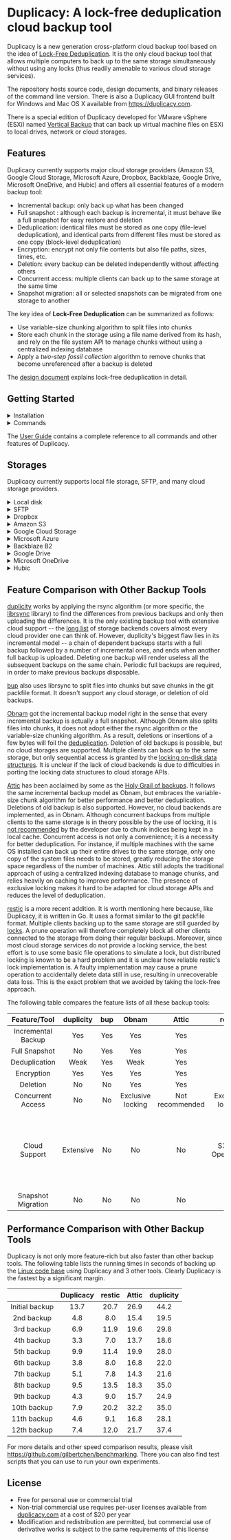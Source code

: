 # Duplicacy: A lock-free deduplication cloud backup tool

Duplicacy is a new generation cross-platform cloud backup tool based on the idea of [Lock-Free Deduplication](https://github.com/gilbertchen/duplicacy-cli/blob/master/DESIGN.md).  It is the only cloud backup tool that allows multiple computers to back up to the same storage simultaneously without using any locks (thus readily amenable to various cloud storage services).

The repository hosts source code, design documents, and binary releases of the command line version.  There is also a Duplicacy GUI frontend built for Windows and Mac OS X available from https://duplicacy.com.

There is a special edition of Duplicacy developed for VMware vSphere (ESXi) named [Vertical Backup](https://www.verticalbackup.com) that can back up virtual machine files on ESXi to local drives, network or cloud storages.

## Features

Duplicacy currently supports major cloud storage providers (Amazon S3, Google Cloud Storage, Microsoft Azure, Dropbox, Backblaze, Google Drive, Microsoft OneDrive, and Hubic) and offers all essential features of a modern backup tool:

* Incremental backup: only back up what has been changed
* Full snapshot : although each backup is incremental, it must behave like a full snapshot for easy restore and deletion
* Deduplication: identical files must be stored as one copy (file-level deduplication), and identical parts from different files must be stored as one copy (block-level deduplication)
* Encryption: encrypt not only file contents but also file paths, sizes, times, etc.
* Deletion: every backup can be deleted independently without affecting others
* Concurrent access: multiple clients can back up to the same storage at the same time
* Snapshot migration: all or selected snapshots can be migrated from one storage to another

The key idea of **Lock-Free Deduplication** can be summarized as follows:

* Use variable-size chunking algorithm to split files into chunks
* Store each chunk in the storage using a file name derived from its hash, and rely on the file system API to manage chunks without using a centralized indexing database
* Apply a *two-step fossil collection* algorithm to remove chunks that become unreferenced after a backup is deleted

The [design document](https://github.com/gilbertchen/duplicacy-cli/blob/master/DESIGN.md) explains lock-free deduplication in detail.

## Getting Started

<details>
<summary>Installation</summary>

Duplicacy is written in Go.  You can run the following command to build the executable (which will be created under `$GOPATH/bin`):

```
go get -u github.com/gilbertchen/duplicacy/...
```

You can also visit the [releases page](https://github.com/gilbertchen/duplicacy-cli/releases/latest) to download the pre-built binary suitable for your platform..

</details>

<details>
<summary>Commands</summary>

Once you have the Duplicacy executable on your path, you can change to the directory that you want to back up (called *repository*) and run the *init* command:

```
$ cd path/to/your/repository
$ duplicacy init mywork sftp://user@192.168.1.100/path/to/storage
```

This *init* command connects the repository with the remote storage at 192.168.1.00 via SFTP.  It will initialize the remote storage if this has not been done before.  It also assigns the snapshot id *mywork* to the repository.  This snapshot id is used to uniquely identify this repository if there are other repositories that also back up to the same storage.

You can now create snapshots of the repository by invoking the *backup* command.  The first snapshot may take a while depending on the size of the repository and the upload bandwidth.  Subsequent snapshots will be much faster, as only new or modified files will be uploaded.  Each snapshot is identified by the snapshot id and an increasing revision number starting from 1.

```sh
$ duplicacy backup -stats
```

The *restore* command rolls back the repository to a previous revision:
```sh
$ duplicacy restore -r 1
```



Duplicacy provides a set of commands, such as list, check, diff, cat history, to manage snapshots:


```makefile
$ duplicacy list            # List all snapshots
$ duplicacy check           # Check integrity of snapshots
$ duplicacy diff            # Compare two snapshots, or the same file in two snapshots
$ duplicacy cat             # Print a file in a snapshot
$ duplicacy history         # Show how a file changes over time
```


The *prune* command removes snapshots by revisions, or tags, or retention policies:

```sh
$ duplicacy prune -r 1            # Remove the snapshot with revision number 1
$ duplicacy prune -t quick        # Remove all snapshots with the tag 'quick'
$ duplicacy prune -keep 1:7       # Keep 1 snapshot per day for snapshots older than 7 days
$ duplicacy prune -keep 7:30      # Keep 1 snapshot every 7 days for snapshots older than 30 days
$ duplicacy prune -keep 0:180     # Remove all snapshots older than 180 days
```

The first time the *prune* command is called, it removes the specified snapshots but keeps all unreferenced chunks as fossils.
Since it uses the two-step fossil collection algorithm to clean chunks, you will need to run it again to remove those fossils from the storage:

```sh
$ duplicacy prune           # Chunks from deleted snapshots will be removed if deletion criteria are met
```

To back up to multiple storages, use the *add* command to add a new storage.  The *add* command is similar to the *init* command, except that the first argument is a storage name used to distinguish different storages:

```sh
$ duplicacy add s3 mywork s3://amazon.com/mybucket/path/to/storage
```

You can back up to any storage by specifying the storage name:

```sh
$ duplicacy backup -storage s3
```

However, snapshots created this way will be different on different storages, if the repository has been changed during two backup operations.  A better approach, is to use the *copy* command to copy specified snapshots from one storage to another:

```sh
$ duplicacy copy -r 1 -to s3   # Copy snapshot at revision 1 to the s3 storage
$ duplicacy copy -to s3        # Copy every snapshot to the s3 storage
```

</details>


The [User Guide](https://github.com/gilbertchen/duplicacy-cli/blob/master/GUIDE.md) contains a complete reference to
all commands and other features of Duplicacy.


## Storages

Duplicacy currently supports local file storage, SFTP, and many cloud storage providers.

<details> <summary>Local disk</summary>

```
Storage URL:  /path/to/storage (on Linux or Mac OS X)
              C:\path\to\storage (on Windows)
```
</details>

<details> <summary>SFTP</summary> 

```
Storage URL:  sftp://username@server/path/to/storage
```

Login methods include password authentication and public key authentication.  Due to a limitation of the underlying Go SSH library, the key pair for public key authentication must be generated without a passphrase.  To work with a key that has a passphrase, you can set up SSH agent forwarding which is also supported by Duplicacy.

</details>

<details> <summary>Dropbox</summary>

```
Storage URL:  dropbox://path/to/storage
```

For Duplicacy to access your Dropbox storage, you must provide an access token that can be obtained in one of two ways:

* Create your own app on the [Dropbox Developer](https://www.dropbox.com/developers) page, and then generate the [access token](https://blogs.dropbox.com/developers/2014/05/generate-an-access-token-for-your-own-account/)

* Or authorize Duplicacy to access its app folder inside your Dropbox (following [this link](https://dl.dropboxusercontent.com/u/95866350/start_dropbox_token.html)), and Dropbox will generate the access token (which is not visible to us, as the redirect page showing the token is merely a static html hosted by Dropbox)

Dropbox has two advantages over other cloud providers.  First, if you are already a paid user then to use the unused space as the backup storage is basically free.  Second, unlike other providers Dropbox does not charge bandwidth or API usage fees.

</details>

<details> <summary>Amazon S3</summary>

```
Storage URL:  s3://amazon.com/bucket/path/to/storage (default region is us-east-1)
              s3://region@amazon.com/bucket/path/to/storage (other regions must be specified)
```

You'll need to input an access key and a secret key to access your Amazon S3 storage.


</details>

<details>  <summary>Google Cloud Storage</summary>

```
Storage URL:  gcs://bucket/path/to/storage
```

Starting from version 2.0.0, a new Google Cloud Storage backend is added which is implemented using the [official Google client library](https://godoc.org/cloud.google.com/go/storage).  You must first obtain a credential file by [authorizing](https://duplicacy.com/gcp_start) Duplicacy to access your Google Cloud Storage account or by [downloading](https://console.cloud.google.com/projectselector/iam-admin/serviceaccounts) a service account credential file.
 
You can also use the s3 protocol to access Google Cloud Storage.  To do this, you must enable the [s3 interoperability](https://cloud.google.com/storage/docs/migrating#migration-simple) in your Google Cloud Storage settings and set the storage url as `s3://storage.googleapis.com/bucket/path/to/storage`.

</details>

<details> <summary>Microsoft Azure</summary>

```
Storage URL:  azure://account/container
```

You'll need to input the access key once prompted.

</details>

<details> <summary>Backblaze B2</summary>

```
Storage URL: b2://bucket
```

You'll need to input the account id and application key.

Backblaze's B2 storage is not only the least expensive (at 0.5 cent per GB per month), but also the fastest.  We have been working closely with their developers to leverage the full potentials provided by the B2 API in order to maximize the transfer speed.

</details>

<details> <summary>Google Drive</summary>

```
Storage URL: gcd://path/to/storage
```

To use Google Drive as the storage,  you first need to download a token file from https://duplicacy.com/gcd_start by
authorizing Duplicacy to access your Google Drive, and then enter the path to this token file to Duplicacy when prompted.

</details>

<details> <summary>Microsoft OneDrive</summary>

```
Storage URL: one://path/to/storage
```

To use Microsoft OneDrive as the storage,  you first need to download a token file from https://duplicacy.com/one_start by
authorizing Duplicacy to access your OneDrive, and then enter the path to this token file to Duplicacy when prompted.

</details>

<details> <summary>Hubic</summary>

```
Storage URL: hubic://path/to/storage
```

To use Hubic as the storage,  you first need to download a token file from https://duplicacy.com/hubic_start by
authorizing Duplicacy to access your Hubic drive, and then enter the path to this token file to Duplicacy when prompted.

Hubic offers the most free space (25GB) of all major cloud providers and there is no bandwidth charge (same as Google Drive and OneDrive), so it may be worth a try.

</details>

## Feature Comparison with Other Backup Tools

[duplicity](http://duplicity.nongnu.org) works by applying the rsync algorithm (or more specific, the [librsync](https://github.com/librsync/librsync) library)
to find the differences from previous backups and only then uploading the differences.  It is the only existing backup tool with extensive cloud support -- the [long list](http://duplicity.nongnu.org/duplicity.1.html#sect7) of storage backends covers almost every cloud provider one can think of.  However, duplicity's biggest flaw lies in its incremental model -- a chain of dependent backups starts with a full backup followed by a number of incremental ones, and ends when another full backup is uploaded.  Deleting one backup will render useless all the subsequent backups on the same chain.  Periodic full backups are required, in order to make previous backups disposable.

[bup](https://github.com/bup/bup) also uses librsync to split files into chunks but save chunks in the git packfile format.  It doesn't support any cloud storage, or deletion of old backups.

[Obnam](http://obnam.org) got the incremental backup model right in the sense that every incremental backup is actually a full snapshot.  Although Obnam also splits files into chunks, it does not adopt either the rsync algorithm or the variable-size chunking algorithm.  As a result, deletions or insertions of a few bytes will foil the
[deduplication](http://obnam.org/faq/dedup).
Deletion of old backups is possible, but no cloud storages are supported.
Multiple clients can back up to the same storage, but only sequential access is granted by the [locking on-disk data structures](http://obnam.org/locking/).
It is unclear if the lack of cloud backends is due to difficulties in porting the locking data structures to cloud storage APIs.

[Attic](https://attic-backup.org) has been acclaimed by some as the [Holy Grail of backups](https://www.stavros.io/posts/holy-grail-backups).  It follows the same incremental backup model as Obnam, but embraces the variable-size chunk algorithm for better performance and better deduplication.  Deletions of old backup is also supported.  However, no cloud backends are implemented, as in Obnam.  Although concurrent backups from multiple clients to the same storage is in theory possible by the use of locking, it is 
[not recommended](http://librelist.com/browser//attic/2014/11/11/backing-up-multiple-servers-into-a-single-repository/#e96345aa5a3469a87786675d65da492b) by the developer due to chunk indices being kept in a local cache. 
Concurrent access is not only a convenience; it is a necessity for better deduplication.  For instance, if multiple machines with the same OS installed can back up their entire drives to the same storage, only one copy of the system files needs to be stored, greatly reducing the storage space regardless of the number of machines.  Attic still adopts the traditional approach of using a centralized indexing database to manage chunks, and relies heavily on caching to improve performance.  The presence of exclusive locking makes it hard to be adapted for cloud storage APIs and reduces the level of deduplication.

[restic](https://restic.github.io) is a more recent addition.  It is worth mentioning here because, like Duplicacy, it is written in Go.  It uses a format similar to the git packfile format.  Multiple clients backing up to the same storage are still guarded by 
[locks](https://github.com/restic/restic/blob/master/doc/Design.md#locks).  A prune operation will therefore completely block all other clients connected to the storage from doing their regular backups.  Moreover, since most cloud storage services do not provide a locking service, the best effort is to use some basic file operations to simulate a lock, but distributed locking is known to be a hard problem and it is unclear how reliable restic's lock implementation is.  A faulty implementation may cause a prune operation to accidentally delete data still in use, resulting in unrecoverable data loss.  This is the exact problem that we avoided by taking the lock-free approach.


The following table compares the feature lists of all these backup tools:


| Feature/Tool       | duplicity | bup | Obnam             | Attic           | restic            | **Duplicacy** | 
|:------------------:|:---------:|:---:|:-----------------:|:---------------:|:-----------------:|:-------------:|
| Incremental Backup | Yes       | Yes | Yes               | Yes             | Yes               | **Yes**       |
| Full Snapshot      | No        | Yes | Yes               | Yes             | Yes               | **Yes**       |
| Deduplication      | Weak      | Yes | Weak              | Yes             | Yes               | **Yes**       |
| Encryption         | Yes       | Yes | Yes               | Yes             | Yes               | **Yes**       |
| Deletion           | No        | No  | Yes               | Yes             | No                | **Yes**       |
| Concurrent Access  | No        | No  | Exclusive locking | Not recommended | Exclusive locking | **Lock-free** |
| Cloud Support      | Extensive | No  | No                | No              | S3, B2, OpenStack | **S3, GCS, Azure, Dropbox, Backblaze B2, Google Drive, OneDrive, and Hubic**|
| Snapshot Migration | No        | No  | No                | No              | No                | **Yes**       |


## Performance Comparison with Other Backup Tools

Duplicacy is not only more feature-rich but also faster than other backup tools.  The following table lists the running times in seconds of backing up the [Linux code base](https://github.com/torvalds/linux) using Duplicacy and 3 other tools.  Clearly Duplicacy is the fastest by a significant margin.


|                    |   Duplicacy  |   restic   |   Attic    |  duplicity  | 
|:------------------:|:----------------:|:----------:|:----------:|:-----------:|
| Initial backup | 13.7 | 20.7 | 26.9 | 44.2 | 
| 2nd backup | 4.8  |  8.0 | 15.4 | 19.5 | 
| 3rd backup | 6.9  | 11.9 | 19.6 | 29.8 | 
| 4th backup | 3.3  | 7.0  | 13.7 | 18.6 | 
| 5th backup | 9.9  | 11.4 | 19.9 | 28.0 | 
| 6th backup | 3.8  | 8.0  | 16.8 | 22.0 | 
| 7th backup | 5.1  | 7.8  | 14.3 | 21.6 | 
| 8th backup | 9.5  | 13.5 | 18.3 | 35.0 | 
| 9th backup | 4.3  | 9.0  | 15.7 | 24.9 | 
| 10th backup | 7.9 | 20.2 | 32.2 | 35.0 | 
| 11th backup | 4.6 | 9.1  | 16.8 | 28.1 | 
| 12th backup | 7.4 | 12.0 | 21.7 | 37.4 | 


For more details and other speed comparison results, please visit https://github.com/gilbertchen/benchmarking.  There you can also find test scripts that you can use to run your own experiments.

## License

* Free for personal use or commercial trial
* Non-trial commercial use requires per-user licenses available from [duplicacy.com](https://duplicacy.com/customer) at a cost of $20 per year
* Modification and redistribution are permitted, but commercial use of derivative works is subject to the same requirements of this license
